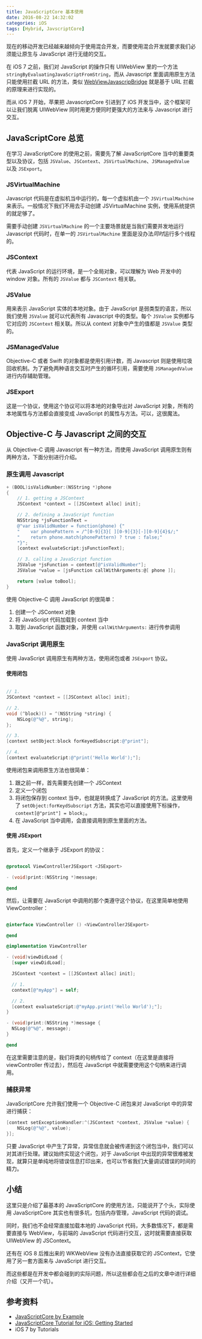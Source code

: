 ```yaml
---
title: JavaScriptCore 基本使用
date: 2016-08-22 14:32:02
categories: iOS
tags: [Hybrid, JavscriptCore]
---
```


现在的移动开发已经越来越倾向于使用混合开发，而要使用混合开发就要求我们必须能让原生与 JavaScript 进行无缝的交互。

在 iOS 7 之前，我们对 JavaScript 的操作只有 UIWebView 里的一个方法 `stringByEvaluatingJavaScriptFromString`，而从 Javascript 里面调用原生方法只能使用拦截 URL 的方法，类似 [WebViewJavascripBridge](https://github.com/marcuswestin/WebViewJavascriptBridge) 就是基于 URL 拦截的原理来进行实现的。

而从 iOS 7 开始，苹果把 JavascriptCore 引进到了 iOS 开发当中，这个框架可以让我们脱离 UIWebView 同时用更方便同时更强大的方法来与 Javascript 进行交互。

<!-- more -->

## JavaScriptCore 总览

在学习 JavaScriptCore 的使用之前，需要先了解 JavaScriptCore 当中的重要类型以及协议，包括 `JSValue`、`JSContext`、`JSVirtualMachine`、`JSManagedValue` 以及 `JSExport`。

### JSVirtualMachine

Javascript 代码是在虚拟机当中运行的，每一个虚拟机由一个 `JSVirtualMachine` 来表示。一般情况下我们不用去手动创建 JSVirtualMachine 实例，使用系统提供的就足够了。

需要手动创建 `JSVirtualMachine` 的一个主要场景就是当我们需要并发地运行 Javascript 代码时，在单一的 `JSVirtualMachine` 里面是没办法*同时*运行多个线程的。

### JSContext

代表 JavaScript 的运行环境，是一个全局对象，可以理解为 Web 开发中的 window 对象。所有的 `JSValue` 都与 `JSContext` 相关联。

### JSValue

用来表示 JavaScript 实体的本地对象。由于 JavaScript 是弱类型的语言，所以我们使用 `JSValue` 就可以代表所有 Javascript 中的类型。每个 `JSValue` 实例都与它对应的 `JSContext` 相关联。所以从 context 对象中产生的值都是 `JSValue` 类型的。

### JSManagedValue

Objective-C 或者 Swift 的对象都是使用引用计数，而 Javascript 则是使用垃圾回收机制。为了避免两种语言交互时产生的循环引用，需要使用 `JSManagedValue` 进行内存辅助管理。

### JSExport

这是一个协议，使用这个协议可以将本地的对象导出对 JavaScript 对象，所有的本地属性与方法都会直接变成 JavaScript 的属性与方法。可以，这很魔法。

## Objective-C 与 Javascript 之间的交互

从 Objective-C 调用 Javascript 有一种方法，而使用 JavaScript 调用原生则有两种方法，下面分别进行介绍。

### 原生调用 Javascript

```objective-c
+ (BOOL)isValidNumber:(NSString *)phone
{
    // 1. getting a JSContext
    JSContext *context = [[JSContext alloc] init];

    // 2. defining a JavaScript function
    NSString *jsFunctionText =
    @"var isValidNumber = function(phone) {"
    "    var phonePattern = /^[0-9]{3}[ ][0-9]{3}[-][0-9]{4}$/;"
    "    return phone.match(phonePattern) ? true : false;"
    "}";
    [context evaluateScript:jsFunctionText];

    // 3. calling a JavaScript function
    JSValue *jsFunction = context[@"isValidNumber"];
    JSValue *value = [jsFunction callWithArguments:@[ phone ]];

    return [value toBool];
}
```

使用 Objective-C 调用 JavaScript 的很简单：
1. 创建一个 JSContext 对象
2. 将 JavaScript 代码加载到 context 当中
3. 取到 JavaScript 函数对象，并使用 `callWithArguments:` 进行传参调用 

### JavaScript 调用原生

使用 JavaScript 调用原生有两种方法，使用闭包或者 `JSExport` 协议。

#### 使用闭包

```objective-c

// 1. 
JSContext *context = [[JSContext alloc] init];

// 2.
void (^block)() = ^(NSString *string) {
	NSLog(@"%@", string);
};

// 3.
[context setObject:block forKeyedSubscript:@"print"];

// 4.
[context evaluateScript:@"print('Hello World');"];

```

使用闭包来调用原生方法也很简单：
1. 跟之前一样，首先需要先创建一个 JSContext
2. 定义一个闭包
3. 将闭包保存到 context 当中，也就是转换成了 JavaScript 的方法。这里使用了 `setObject:forKeydSubscript` 方法，其实也可以直接使用下标操作，`context[@"print"] = block;`。
4. 在 JavaScript 当中调用，会直接调用到原生里面的方法。


#### 使用 JSExport

首先，定义一个继承于 JSExport 的协议：

```objective-c

@protocol ViewControllerJSExport <JSExport>

- (void)print:(NSString *)message;

@end

```

然后，让需要在 JavaScript 中调用的那个类遵守这个协议，在这里简单地使用 ViewController：

```objective-c

@interface ViewController () <ViewControllerJSExport>

@end

@implementation ViewController

- (void)viewDidLoad {
  [super viewDidLoad];

  JSContext *context = [[JSContext alloc] init];

  // 1. 
  context[@"myApp"] = self;

  // 2. 
  [context evaluateScript:@"myApp.print('Hello World');"];
}

- (void)print:(NSString *)message {
  NSLog(@"%@", message);
}

@end
```

在这里需要注意的是，我们将类的句柄传给了 context（在这里是直接将 viewController 传过去），然后在 JavaScript 中就需要使用这个句柄来进行调用。

### 捕获异常

JavaScriptCore 允许我们使用一个 Objective-C 闭包来对 JavaScript 中的异常进行捕获：

```objective-c
[context setExceptionHandler:^(JSContext *context, JSValue *value) {
	NSLog(@"%@", value);
}];
```

只要 JavaScript 中产生了异常，异常信息就会被传递到这个闭包当中，我们可以对其进行处理。建议始终实现这个闭包，对于 JavaScript 中出现的异常很难被发现，就算只是单纯地将错误信息打印出来，也可以节省我们大量调试错误的时间的精力。

## 小结

这里只是介绍了最基本的 JavaScriptCore 的使用方法，只能说开了个头，实际使用 JavaScriptCore 其实也有很多坑，包括内存管理，JavaScript 代码的调试。

同时，我们也不会经常直接加载本地的 JavaScript 代码，大多数情况下，都是需要直接与 WebView，与前端的 JavaScript 代码进行交互，这时就需要直接获取 UIWebView 的 JSContext。

还有在 iOS 8 后推出来的 WKWebView 没有办法直接获取它的 JSContext，它使用了另一套方面来与 JavaScript 进行交互。

而这些都是在开发中都会碰到的实际问题，所以这些都会在之后的文章中进行详细介绍（又开一个坑）。

## 参考资料

* [JavaScriptCore by Example](https://www.bignerdranch.com/blog/javascriptcore-example/)
* [JavaScriptCore Tutorial for iOS: Getting Started](https://www.raywenderlich.com/124075/javascriptcore-tutorial)
* iOS 7 by Tutorials